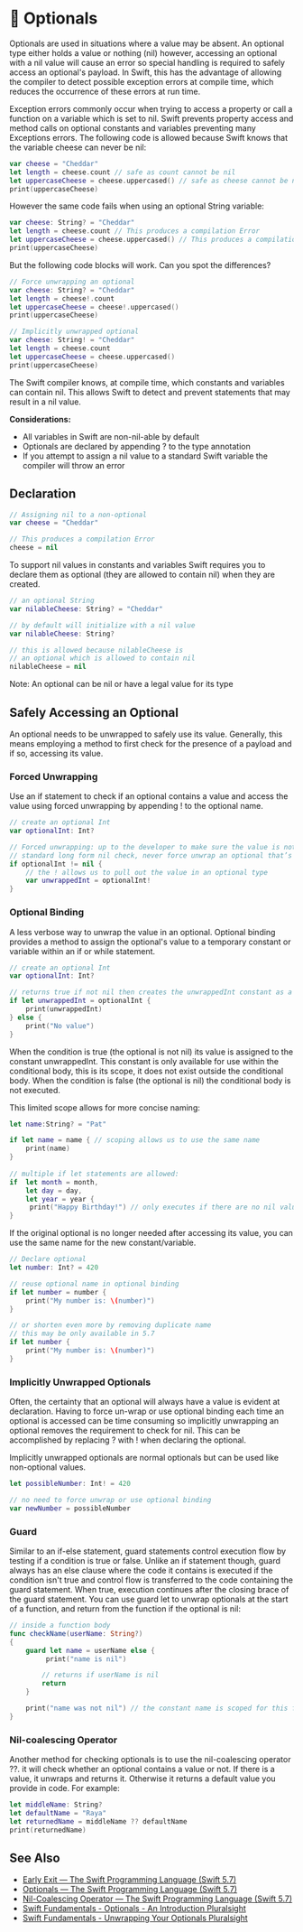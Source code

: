 # 🧠 Optionals

Optionals are used in situations where a value may be absent. An optional type either holds a value or nothing (nil) however, accessing an optional with a nil value will cause an error so special handling is required to safely access an optional's payload. In Swift, this has the advantage of allowing the compiler to detect possible exception errors at compile time, which reduces the occurrence of these errors at run time.

Exception errors commonly occur when trying to access a property or call a function on a variable which is set to nil. Swift prevents property access and method calls on optional constants and variables preventing many Exceptions errors. The following code is allowed because Swift knows that the variable cheese can never be nil:

```swift
var cheese = "Cheddar"
let length = cheese.count // safe as count cannot be nil
let uppercaseCheese = cheese.uppercased() // safe as cheese cannot be nil
print(uppercaseCheese)
````

However the same code fails when using an optional String variable:

```swift
var cheese: String? = "Cheddar"
let length = cheese.count // This produces a compilation Error
let uppercaseCheese = cheese.uppercased() // This produces a compilation Error
print(uppercaseCheese)
````

But the following code blocks will work. Can you spot the differences?

```swift
// Force unwrapping an optional
var cheese: String? = "Cheddar"
let length = cheese!.count 
let uppercaseCheese = cheese!.uppercased() 
print(uppercaseCheese)

// Implicitly unwrapped optional
var cheese: String! = "Cheddar"
let length = cheese.count 
let uppercaseCheese = cheese.uppercased() 
print(uppercaseCheese)
```

The Swift compiler knows, at compile time, which constants and variables can contain nil. This allows Swift to detect and prevent statements that may result in a nil value.

**Considerations:**

- All variables in Swift are non-nil-able by default
- Optionals are declared by appending ? to the type annotation
- If you attempt to assign a nil value to a standard Swift variable the compiler will throw an error

## Declaration

```swift
// Assigning nil to a non-optional 
var cheese = "Cheddar"

// This produces a compilation Error
cheese = nil 
```

To support nil values in constants and variables Swift requires you to declare them as optional (they are allowed to contain nil) when they are created.

```swift
// an optional String
var nilableCheese: String? = "Cheddar" 

// by default will initialize with a nil value
var nilableCheese: String?

// this is allowed because nilableCheese is 
// an optional which is allowed to contain nil
nilableCheese = nil
```

Note: An optional can be nil or have a legal value for its type

## Safely Accessing an Optional

An optional needs to be unwrapped to safely use its value. Generally, this means employing a method to first check for the presence of a payload and if so, accessing its value.

### Forced Unwrapping

Use an if statement to check if an optional contains a value and access the value using forced unwrapping by appending ! to the optional name.

```swift
// create an optional Int
var optionalInt: Int?

// Forced unwrapping: up to the developer to make sure the value is not nil
// standard long form nil check, never force unwrap an optional that’s nil
if optionalInt != nil {
    // the ! allows us to pull out the value in an optional type
    var unwrappedInt = optionalInt!
}
```

### Optional Binding

A less verbose way to unwrap the value in an optional. Optional binding provides a method to assign the optional's value to a temporary constant or variable within an if or while statement.

```swift
// create an optional Int
var optionalInt: Int? 

// returns true if not nil then creates the unwrappedInt constant as a non-optional
if let unwrappedInt = optionalInt { 
    print(unwrappedInt)
} else {
    print("No value")
}
```

When the condition is true (the optional is not nil) its value is assigned to the constant unwrappedInt. This constant is only available for use within the conditional body, this is its scope, it does not exist outside the conditional body. When the condition is false (the optional is nil) the conditional body is not executed.

This limited scope allows for more concise naming:

```swift
let name:String? = "Pat"

if let name = name { // scoping allows us to use the same name
    print(name)
}
 
// multiple if let statements are allowed:
if  let month = month,
    let day = day,
    let year = year { 
     print("Happy Birthday!") // only executes if there are no nil values
}
```

If the original optional is no longer needed after accessing its value, you can use the same name for the new constant/variable.

```swift
// Declare optional
let number: Int? = 420

// reuse optional name in optional binding
if let number = number {
    print("My number is: \(number)")
}

// or shorten even more by removing duplicate name
// this may be only available in 5.7
if let number {
    print("My number is: \(number)")
}
```

### Implicitly Unwrapped Optionals

Often, the certainty that an optional will always have a value is evident at declaration. Having to force un-wrap or use optional binding each time an optional is accessed can be time consuming so implicitly unwrapping an optional removes the requirement to check for nil. This can be accomplished by replacing ? with ! when declaring the optional.

Implicitly unwrapped optionals are normal optionals but can be used like non-optional values.

```swift
let possibleNumber: Int! = 420

// no need to force unwrap or use optional binding
var newNumber = possibleNumber
```

### Guard

Similar to an if-else statement, guard statements control execution flow by testing if a condition is true or false. Unlike an if statement though, guard always has an else clause where the code it contains is executed if the condition isn't true and control flow is transferred to the code containing the guard statement. When true, execution continues after the closing brace of the guard statement. You can use guard let to unwrap optionals at the start of a function, and return from the function if the optional is nil:

```swift
// inside a function body
func checkName(userName: String?) 
{
    guard let name = userName else {
         print("name is nil")

        // returns if userName is nil
        return 
    }

    print("name was not nil") // the constant name is scoped for this function
}
```

### Nil-coalescing Operator

Another method for checking optionals is to use the nil-coalescing operator ??. it will check whether an optional contains a value or not. If there is a value, it unwraps and returns it. Otherwise it returns a default value you provide in code. For example:

```swift
let middleName: String?  
let defaultName = "Raya"
let returnedName = middleName ?? defaultName
print(returnedName)
```

## See Also

- [Early Exit — The Swift Programming Language (Swift 5.7)](https://docs.swift.org/swift-book/LanguageGuide/ControlFlow.html#ID525)
- [Optionals — The Swift Programming Language (Swift 5.7)](https://docs.swift.org/swift-book/LanguageGuide/TheBasics.html#ID330)
- [Nil-Coalescing Operator — The Swift Programming Language (Swift 5.7)](https://docs.swift.org/swift-book/LanguageGuide/BasicOperators.html#ID72)
- [Swift Fundamentals - Optionals - An Introduction Pluralsight](https://app.pluralsight.com/course-player?clipId=987e8f42-09a6-4ad0-b313-93f26ab082f2)
- [Swift Fundamentals - Unwrapping Your Optionals Pluralsight](https://app.pluralsight.com/course-player?clipId=5ca834db-075b-4290-9f87-1610b838df6f)